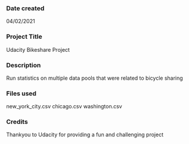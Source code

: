 ### Date created
04/02/2021

### Project Title
Udacity Bikeshare Project

### Description
Run statistics on multiple data pools that were related to bicycle sharing

### Files used
new_york_city.csv chicago.csv washington.csv

### Credits
Thankyou to Udacity for providing a fun and challenging project 

